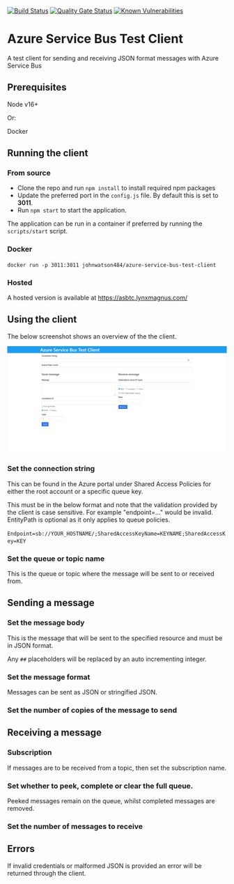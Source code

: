 [![Build Status](https://johnwatson484.visualstudio.com/John%20D%20Watson/_apis/build/status/johnwatson484.azure-service-bus-test-client?branchName=master)](https://johnwatson484.visualstudio.com/John%20D%20Watson/_build/latest?definitionId=24&branchName=master)
[![Quality Gate Status](https://sonarcloud.io/api/project_badges/measure?project=johnwatson484_azure-service-bus-test-client&metric=alert_status)](https://sonarcloud.io/dashboard?id=johnwatson484_azure-service-bus-test-client)
[![Known Vulnerabilities](https://snyk.io/test/github/johnwatson484/azure-service-bus-test-client/badge.svg)](https://snyk.io/test/github/johnwatson484/azure-service-bus-test-client)

# Azure Service Bus Test Client
A test client for sending and receiving JSON format messages with Azure Service Bus

## Prerequisites
Node v16+

Or:  

Docker

## Running the client
### From source
- Clone the repo and run `npm install` to install required npm packages
- Update the preferred port in the `config.js` file.  By default this is set to **3011**.
- Run `npm start` to start the application.

The application can be run in a container if preferred by running the `scripts/start` script.

### Docker
`docker run -p 3011:3011 johnwatson484/azure-service-bus-test-client`

### Hosted
A hosted version is available at https://asbtc.lynxmagnus.com/

## Using the client
The below screenshot shows an overview of the the client.

![Client Screenshot](/docs/screenshot.png "Client Screenshot")

### Set the connection string
This can be found in the Azure portal under Shared Access Policies for either the root account or a specific queue key.

This must be in the below format and note that the validation provided by the client is case sensitive.  For example "endpoint=..." would be invalid.  EntityPath is optional as it only applies to queue policies.

`Endpoint=sb://YOUR_HOSTNAME/;SharedAccessKeyName=KEYNAME;SharedAccessKey=KEY`

### Set the queue or topic name
This is the queue or topic where the message will be sent to or received from.

## Sending a message
### Set the message body
This is the message that will be sent to the specified resource and must be in JSON format.  

Any `##` placeholders will be replaced by an auto incrementing integer.

### Set the message format
Messages can be sent as JSON or stringified JSON.

### Set the number of copies of the message to send

## Receiving a message
### Subscription
If messages are to be received from a topic, then set the subscription name.

### Set whether to peek, complete or clear the full queue.
Peeked messages remain on the queue, whilst completed messages are removed.

### Set the number of messages to receive

## Errors
If invalid credentials or malformed JSON is provided an error will be returned through the client.
